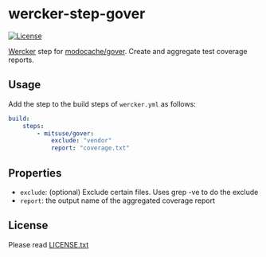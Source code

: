 # wercker-step-gover

[![License](https://img.shields.io/badge/license-MIT-yellowgreen.svg?style=flat-square)](LICENSE.txt)

[Wercker][wercker] step for [modocache/gover][gover].
Create and aggregate test coverage reports.

[wercker]: https://app.wercker.com/
[gover]: https://github.com/modocache/gover


## Usage

Add the step to the build steps of `wercker.yml` as follows:

```yaml
build:
    steps:
        - mitsuse/gover:
            exclude: "vendor"
            report: "coverage.txt"
```


## Properties

- `exclude`: (optional) Exclude certain files. Uses grep -ve to do the exclude
- `report`: the output name of the aggregated coverage report


## License

Please read [LICENSE.txt](LICENSE.txt)
